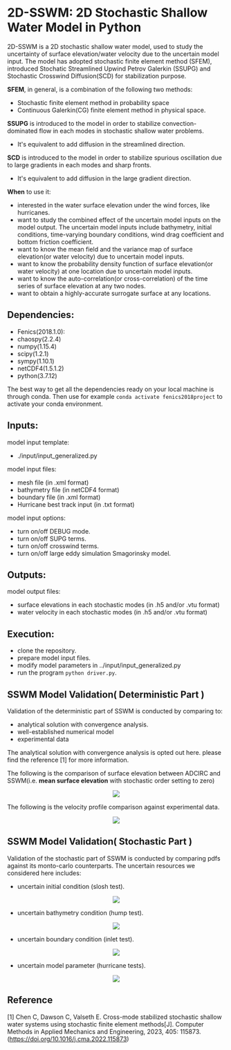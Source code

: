 2D-SSWM: 2D Stochastic Shallow Water Model in Python
================================================================

2D-SSWM is a 2D stochastic shallow water model, used to study the uncertainty of surface elevation/water velocity due to the uncertain model input.
The model has adopted stochastic finite element method (SFEM), introduced Stochatic Streamlined Upwind Petrov Galerkin (SSUPG) 
and Stochastic Crosswind Diffusion(SCD) for stabilization purpose.

**SFEM**, in general, is a combination of the following two methods:
-   Stochastic finite element method in probability space
-   Continuous Galerkin(CG) finite element method in physical space.

**SSUPG** is introduced to the model in order to stabilize convection-dominated flow in each modes in stochastic shallow water problems.
-   It's equivalent to add diffusion in the streamlined direction.

**SCD** is introduced to the model in order to stabilize spurious oscillation due to large gradients in each modes and sharp fronts.
-   It's equivalent to add diffusion in the large gradient direction.

**When** to use it:
-   interested in the water surface elevation under the wind forces, like hurricanes.
-   want to study the combined effect of the uncertain model inputs on the model output. The uncertain model inputs include bathymetry, initial conditions,
time-varying boundary conditions, wind drag coefficient and bottom friction coefficient.
-   want to know the mean field and the variance map of surface elevation(or water velocity) due to uncertain model inputs.
-   want to know the probability density function of surface elevation(or water velocity) at one location due to uncertain model inputs.
-   want to know the auto-correlation(or cross-correlation) of the time series of surface elevation at any two nodes.
-   want to obtain a highly-accurate surrogate surface at any locations.

Dependencies:
-------------

-   Fenics(2018.1.0):
-   chaospy(2.2.4)
-   numpy(1.15.4)
-   scipy(1.2.1)
-   sympy(1.10.1)
-   netCDF4(1.5.1.2)
-   python(3.7.12)

The best way to get all the dependencies ready on your local machine is through conda. Then use for example `conda activate fenics2018project` to activate your conda environment.

Inputs:
------------

model input template:
-   ./input/input_generalized.py

model input files:
-   mesh file (in .xml format)
-   bathymetry file (in netCDF4 format)
-   boundary file (in .xml format)
-   Hurricane best track input (in .txt format)

model input options:
-   turn on/off DEBUG mode.
-   turn on/off SUPG terms.
-   turn on/off crosswind terms.
-   turn on/off large eddy simulation Smagorinsky model.

Outputs:
--------

model output files:
-   surface elevations in each stochastic modes (in .h5 and/or .vtu format)
-   water velocity in each stochastic modes (in .h5 and/or .vtu format)


Execution:
----------

-   clone the repository.
-   prepare model input files.
-   modify model parameters in ../input/input_generalized.py
-   run the program `python driver.py`.

SSWM Model Validation( Deterministic Part )
---------------------------------------------

Validation of the deterministic part of SSWM is conducted by comparing to:
-   analytical solution with convergence analysis.
-   well-established numerical model
-   experimental data

The analytical solution with convergence analysis is opted out here. please find the reference [1] for more information.

The following is the
comparison of surface elevation between ADCIRC and SSWM(i.e. **mean surface elevation** with stochastic order setting
to zero)
<p align="center">
<img src="https://github.com/cc636489/research/blob/master/doc/IKE_comparison_u_eta_with_atmos_pre_faster_animation.gif">
</p>

The following is the velocity profile comparison against experimental data.
<p align="center">
<img src="https://github.com/cc636489/SSWM/blob/master/doc/Experimental_comparison.gif">
</p>


SSWM Model Validation( Stochastic Part )
---------------------------------------------

Validation of the stochastic part of SSWM is conducted by comparing pdfs against its monto-carlo counterparts. The uncertain resources we considered here includes:
-   uncertain initial condition (slosh test).
<p align="center">
<img src="https://github.com/cc636489/SSWM/blob/master/doc/PDF_comparison_slosh.gif">
</p>

-   uncertain bathymetry condition (hump test).
<p align="center">
<img src="https://github.com/cc636489/SSWM/blob/master/doc/PDF_comparison_hump.gif">
</p>

-   uncertain boundary condition (inlet test).
<p align="center">
<img src="https://github.com/cc636489/SSWM/blob/master/doc/PDF_comparison_Inlet.gif">
</p>

-   uncertain model parameter (hurricane tests).
<p align="center">
<img src="https://github.com/cc636489/SSWM/blob/master/doc/PDF_comparison_hurricane_Harvey.gif">
</p>


Reference
----------

[1] Chen C, Dawson C, Valseth E. Cross-mode stabilized stochastic shallow water systems using stochastic finite element methods[J]. Computer Methods in Applied Mechanics and Engineering, 2023, 405: 115873. (https://doi.org/10.1016/j.cma.2022.115873)
